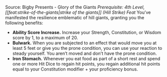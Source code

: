 Source: Bigby Presents - Glory of the Giants
*Prerequisite: 4th Level, [[feat:strike-of-the-giants|strike of the giants]] (Hill Strike) Feat*
You’ve manifested the resilience emblematic of hill giants, granting you the following benefits:
* **Ability Score Increase.** Increase your Strength, Constitution, or Wisdom score by 1, to a maximum of 20.
* **Bulwark.** When you are subjected to an effect that would move you at least 5 feet or give you the prone condition, you can use your reaction to steady yourself. You aren’t moved and don’t have the prone condition.
* **Iron Stomach.** Whenever you eat food as part of a short rest and spend one or more Hit Dice to regain hit points, you regain additional hit points equal to your Constitution modifier + your proficiency bonus.